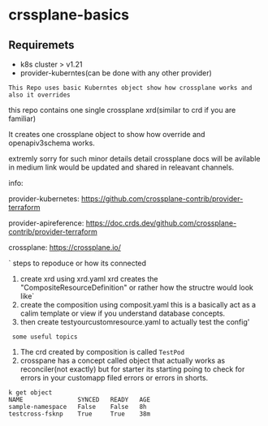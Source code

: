 # crssplane-basics
## Requiremets
- k8s cluster > v1.21
- provider-kuberntes(can be done with any other provider)

`This Repo uses basic Kuberntes object show how crossplane works and also it overrides`

this repo contains one single crossplane xrd(similar to crd if you are familiar)

It creates one crossplane object to show how override and openapiv3schema works.

extremly sorry for such minor details detail crossplane docs will be avilable in medium link would be updated and shared in releavant channels.

info:

provider-kubernetes: https://github.com/crossplane-contrib/provider-terraform

provider-apireference: https://doc.crds.dev/github.com/crossplane-contrib/provider-terraform

crossplane:  https://crossplane.io/

` steps to repoduce or how its connected
1. create xrd using xrd.yaml
xrd creates the "CompositeResourceDefinition" or rather how the structre would look like`
2. create the composition using composit.yaml
this is a basically act as a calim template or view if you understand database concepts.
3. then create testyourcustomresource.yaml to actually test the config'

` some useful topics`
1. The crd created by composition is called `TestPod`
2. crosspane has a concept called object that actually works as reconciler(not exactly) but for starter its starting poing to check for errors in your customapp filed errors or errors in shorts.
```
k get object
NAME               SYNCED   READY   AGE
sample-namespace   False    False   8h
testcross-fsknp    True     True    38m

```


